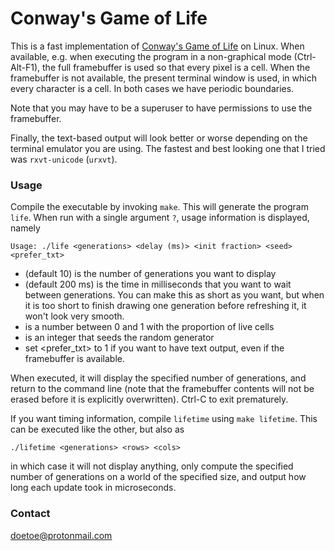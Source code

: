 # Conway's Game of Life #

This is a fast implementation of [Conway's Game of Life](https://en.wikipedia.org/wiki/Conway%27s_Game_of_Life) on Linux. When available, e.g. when executing the program in a non-graphical mode (Ctrl-Alt-F1), the full framebuffer is used so that every pixel is a cell. When the framebuffer is not available, the present terminal window is used, in which every character is a cell. In both cases we have periodic boundaries.

Note that you may have to be a superuser to have permissions to use the framebuffer.

Finally, the text-based output will look better or worse depending on the terminal emulator you are using. The fastest and best looking one that I tried was `rxvt-unicode` (`urxvt`).

### Usage ###

Compile the executable by invoking `make`. This will generate the program `life`. When run with a single argument `?`, usage information is displayed, namely 

    Usage: ./life <generations> <delay (ms)> <init fraction> <seed> <prefer_txt>

* <generations> (default 10) is the number of generations you want to display
* <delay> (default 200 ms) is the time in milliseconds that you want to wait between generations. You can make this as short as you want, but when it is too short to finish drawing one generation before refreshing it, it won't look very smooth.
* <init fraction> is a number between 0 and 1 with the proportion of live cells
* <seed> is an integer that seeds the random generator
* set <prefer_txt> to 1 if you want to have text output, even if the framebuffer is available.

When executed, it will display the specified number of generations, and return to the command line (note that the framebuffer contents will not be erased before it is explicitly overwritten). Ctrl-C to exit prematurely.

If you want timing information, compile `lifetime` using `make lifetime`. This can be executed like the other, but also as

    ./lifetime <generations> <rows> <cols>

in which case it will not display anything, only compute the specified number of generations on a world of the specified size, and output how long each update took in microseconds.

### Contact ###

doetoe@protonmail.com
